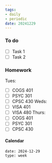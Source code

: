 ```yaml
---
tags:
- daily
- periodic
date: 20241229
---
```


### To do
- [ ] Task 1
- [ ] Task 2

### Homework
Tues:
- [ ] COGS 401 
- [ ] PSYC 301
- [ ] CPSC 430
Weds:
- [ ] VISA 401
- [ ] VISA 480
Thurs:
- [ ] COGS 401
- [ ] PSYC 301
- [ ] CPSC 430

#### Calendar
```gEvent
date: 2024-12-29
type: week
```


